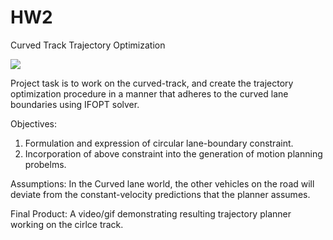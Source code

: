 # HW2
Curved Track Trajectory Optimization

<img src="https://github.com/av-course/HW2/blob/main/CurvedTrackTrajectoryOptimization.gif" />

Project task is to work on the curved-track, and create the trajectory optimization procedure in a manner that adheres to the curved lane boundaries using IFOPT solver.

Objectives:
1. Formulation and expression of circular lane-boundary constraint. 
2. Incorporation of above constraint into the generation of motion planning probelms.

Assumptions: In the Curved lane world, the other vehicles on the road will deviate from the constant-velocity predictions that the planner assumes.

Final Product:
 A video/gif demonstrating resulting trajectory planner working on the cirlce track. 
 
